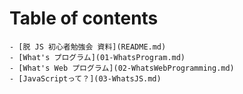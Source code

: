 # Table of contents

    - [脱 JS 初心者勉強会 資料](README.md)
    - [What's プログラム](01-WhatsProgram.md)
    - [What's Web プログラム](02-WhatsWebProgramming.md)
    - [JavaScriptって？](03-WhatsJS.md)
